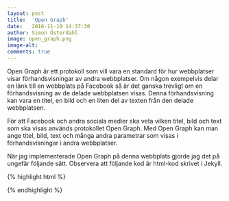```yaml
---
layout: post
title:  'Open Graph'
date:   2016-11-19 14:37:30
author: Simon Österdahl
image: open_graph.png
image-alt: 
comments: true
---
```

Open Graph är ett protokoll som vill vara en standard för hur webbplatser visar förhandsvisningar av andra webbplatser. Om någon exempelvis delar en länk till en webbplats på Facebook så är det ganska trevligt om en förhandsvisning av de delade webbplatsen visas. Denna förhandsvisning kan vara en titel, en bild och en liten del av texten från den delade webbplatsen.

För att Facebook och andra sociala medier ska veta vilken titel, bild och text som ska visas används protokollet Open Graph. Med Open Graph kan man ange titel, bild, text och många andra parametrar som visas i förhandsvisningar i andra webbplatser.

När jag implementerade Open Graph på denna webbplats gjorde jag det på ungefär följande sätt. Observera att följande kod är html-kod skrivet i Jekyll.

{% highlight html %}
<!-- OPEN GRAPH -->
<meta property='og:title' content='{ page.title }'>
<meta property='og:url' content='{ site.url }'>
<meta property='og:description' content='{ page.content }'>
<meta property='og:image' content='{ site.url }/images/{ page.image }'>
<meta property='og:type' content='article'>
{% endhighlight %}
